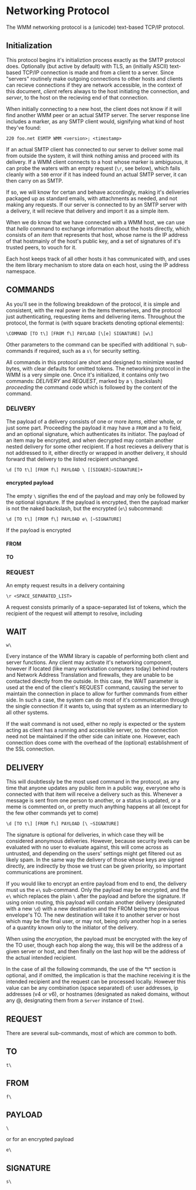 # Networking Protocol

The WMM networking protocol is a (unicode) text-based TCP/IP protocol.  

## Initialization

This protocol begins it's initializtion process exactly as the SMTP protocol does.  Optionally (but active by default) with TLS, an (initially ASCII) text-based TCP/IP connection is made and from a client to a server.  Since "servers" routinely make outgoing connections to other hosts and clients can recieve connections if they are network accessible, in the context of this document, *client* refers always to the host initiating the connection, and *server*, to the host on the recieving end of that connection.

When initially connecting to a new host, the client does not know if it will find another WMM peer or an actual SMTP server.  The server response line includes a marker, as any SMTP client would, signifying what kind of host they've found:

	220 foo.net ESMTP WMM <version>; <timestamp>

If an actual SMTP client has connected to our server to deliver some mail from outside the system, it will think nothing amiss and proceed with its delivery.  If a WMM client connects to a host whose marker is ambiguous, it can probe the waters with an empty request (`\r`, see below), which fails cleanly with a `500` error if it has indeed found an actual SMTP server, it can then carry on as SMTP.



If so, we will know for certan and behave accordingly, making it's deliveries packaged up as standard emails, with attachments as needed, and not making any requests.  If our server is connected to by an SMTP server with a delivery, it will recieve that delivery and import it as a simple item.

When we do know that we have connected with a WMM host, we can use that *hello* command to exchange information about the hosts directly, which consists of an *item* that represents that host, whose name is the IP address of that hostmainly of the host's public key, and a set of signatures of it's trusted peers, to vouch for it.

Each host keeps track of all other hosts it has communicated with, and uses the item library mechanism to store data on each host, using the IP address namespace.  

## COMMANDS

As you'll see in the following breakdown of the protocol, it is simple and consistent, with the real power in the items themselves, and the protocol just authenticating, requesting items and delivering items.  Throughout the protocol, the format is (with square brackets denoting optional elements):

	\COMMAND [TO t\] [FROM f\] PAYLOAD [\[e] SIGNATURE] [w\] 

Other parameters to the command can be specified with additional `?\` sub-commands if required, such as a `s\` for security setting.


All commands in this protocol are short and designed to minimize wasted bytes, with clear defaults for omitted tokens.  The networking protocol in the WMM is a very simple one.  Once it's initialized, it contains only two commands: *DELIVERY* and *REQUEST*, marked by a `\` (backslash) *proceeding* the command code which is followed by the content of the command.


### DELIVERY

The payload of a delivery consists of one or more *items*, either whole, or just some part.  Proceeding the payload it may have a `FROM` and a `TO` field, and an optional signature, which authenticates its initiator.  The payload of an item may be encrypted, and when decrypted may contain another nested delivery for some other recipient.  If a host recieves a delivery that is not addressed to it, either directly or wrapped in another delivery, it should forward that delivery to the listed recipient unchanged.

	\d [TO t\] [FROM f\] PAYLOAD \ [[SIGNER]~SIGNATURE]+

#### encrypted payload

The empty `\` signifies the end of the payload and may only be followed by the optional signature.  If the payload is encrypted, then the payload marker is not the naked backslash, but the encrypted (`e\`) subcommand:

	\d [TO t\] [FROM f\] PAYLOAD e\ [~SIGNATURE]

If the payload is encrypted

#### FROM

#### TO



### REQUEST

An empty request results in a delivery containing 

	\r <SPACE_SEPARATED_LIST>
	
A request consists primarily of a space-separated list of tokens, which the recipient of the request will attempt to resolve, including 



## WAIT

	w\


Every instance of the WMM library is capable of performing both client and server functions.  Any client may activate it's networking component, however if located (like many workstation computers today) behind routers and Network Address Translation and firewalls, they are unable to be contacted directly from the outside.  In this case, the WAIT parameter is used at the end of the client's REQUEST command, causing the server to maintain the connection in place to allow for further commands from either side.  In such a case, the system can do most of it's communication through the single connection if it wants to, using that system as an intermediary to all other systems.

If the wait command is not used, either no reply is expected or the system acting as client has a running and accessible server, so the connection need not be maintained if the other side can initiate one.  However, each connection does come with the overhead of the (optional) establishment of the SSL connection.

## DELIVERY

This will doubtlessly be the most used command in the protocol, as any time that anyone updates any public item in a public way, everyone who is connected with that item will receive a delivery such as this.  Whenever a message is sent from one person to another, or a status is updated, or a meme is commented on, or pretty much anything happens at all (except for the few other commands yet to come)

	\d [TO t\] [FROM f\] PAYLOAD [\ ~SIGNATURE]
	
The signature is optional for deliveries, in which case they will be considered anonymous deliveries.  However, because security levels can be evaluated with no user to evaluate against, this will come across as untrusted, and depending on the users' settings might get filtered out as likely spam.  In the same way the delivery of those whose keys are signed directly, are indirectly by those we trust can be given priority, so important communications are prominent.

If you would like to encrypt an entire payload from end to end, the delivery must us the `e\` sub-command.  Only the payload may be encrypted, and the `e\` which replaces the plain `\` after the payload and before the signature.  If using onion routing, this payload will contain another delivery (designated with a new `\d`) with a new destination and the FROM being the previous envelope's TO.  The new destination will take it to another server or host which may be the final user, or may not, being only another hop in a series of a quantity known only to the initiator of the delivery.

When using the *encryption*, the payload must be encrypted with the key of the TO user, though each hop along the way, this will be the address of a given server or host, and then finally on the last hop will be the address of the actual intended recipient.

In the case of all the following commands, the use of the *t\* section is optional, and if omitted, the implication is that the machine receiving it is the intended recipient and the request can be processed locally.  However this value can be any combination (space separated) of: user addresses, ip addresses (v4 or v6), or hostnames (designated as naked domains, without any @, designating them from a `Server` instance of `Item`).
## REQUEST


There are several sub-commands, most of which are common to both.

## TO

	t\


## FROM

	f\


## PAYLOAD

	\


or for an encrypted payload

	e\


## SIGNATURE

	s\

